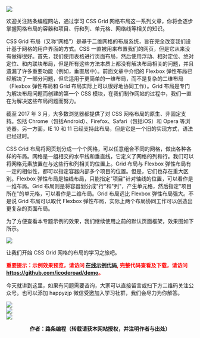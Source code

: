 ![](https://www.icoderoad.com/demo/grid/images/css-grid.png)

欢迎关注路条编程网站，通过学习 CSS Grid 网格布局这一系列文章，你将会逐步掌握网格布局的容器和项目、行和列、单元格、网络线等相关的知识。

CSS Grid 布局（又称“网格”）是基于二维网格的布局系统，旨在完全改变我们设计基于网格的用户界面的方式。CSS 一直被用来布置我们的网页，但是它从来没有做得很好。首先，我们使用表格进行页面布局，然后使用浮动、相对定位、绝对定位、和内联块布局，但是所有这些方法本质上都没有解决布局相关的问题，并且遗漏了许多重要功能（例如，垂直居中）。前面文章中介绍的 Flexbox 弹性布局已经解决了一部分问题，但它适用于更简单的一维布局，而不是复杂的二维布局（Flexbox 弹性布局和 Grid 布局实际上可以很好地协同工作）。Grid 布局是专门为解决布局问题而创建的第一个 CSS 模块，在我们制作网站的过程中，我们一直在为解决这些布局问题而努力。


截至 2017 年 3 月，大多数浏览器都提供了对 CSS 网格布局的原生、非固定支持。包括 Chrome（包括Android）、Firefox、Safari（包括iOS）和 Opera 等浏览器。另一方面，IE 10 和 11 已经支持此布局，但是它是一个旧的实现方式，语法已经过时。

CSS Grid 布局将网页划分成一个个网格，可以任意组合不同的网格，做出各种各样的布局。网格是一组相交的水平线和垂直线，它定义了网格的列和行。我们可以将网格元素放置在与这些行和列相关的位置上。Grid 布局与 Flexbox 弹性布局有一定的相似性，都可以指定容器内部多个项目的位置。但是，它们也存在重大区别。Flexbox 弹性布局是轴线布局，只能指定"项目"针对轴线的位置，可以看作是一维布局。Grid 布局则是将容器划分成"行"和"列"，产生单元格，然后指定"项目所在"的单元格，可以看作是二维布局。Grid 布局远比 Flexbox 弹性布局强大。不是说 Grid 布局可以取代 Flexbox 弹性布局，实际上两个布局协同工作可以创造出更复杂的页面布局。

为了方便查看本专题示例的效果，我们继续使用之前的默认页面框架，效果图如下所示。

![](https://www.icoderoad.com/demo/grid/images/html01-show01.png)

让我们开始 CSS Grid 网格的布局的学习之旅吧。

<p style="color:red;">
  <b>
  重要提示：示例效果预览，请访问 <a href="https://www.icoderoad.com/demo/" target="_blank">在线示例代码</a>, 完整代码查看及下载，请访问 <a href="https://github.com/icoderoad/demo" target="_blank"> https://github.com/icoderoad/demo</a>。
  </b>
</p>

<p>今天就讲到这里，如果有问题需要咨询，大家可以直接留言或扫下方二维码关注公众号。也可以添加 happyzjp 微信受邀加入学习社群，我们会尽力为你解答。</p>

![](https://www.icoderoad.com/upload/2020/09/icoderoad-41b3e8fe1caa4990b529c875f055e507.png)<br/>
![](https://www.icoderoad.com/upload/2020/09/xy-dc4752b6b7d34ba6b2de3c152c1d2961.png)<br/>
![](https://www.icoderoad.com/upload/2020/09/end-e22f055734c84115a28f03ca03df589a.png)<br/>

<center>
  <b>作者：路条编程（转载请获本网站授权，并注明作者与出处）</b>
</center>


